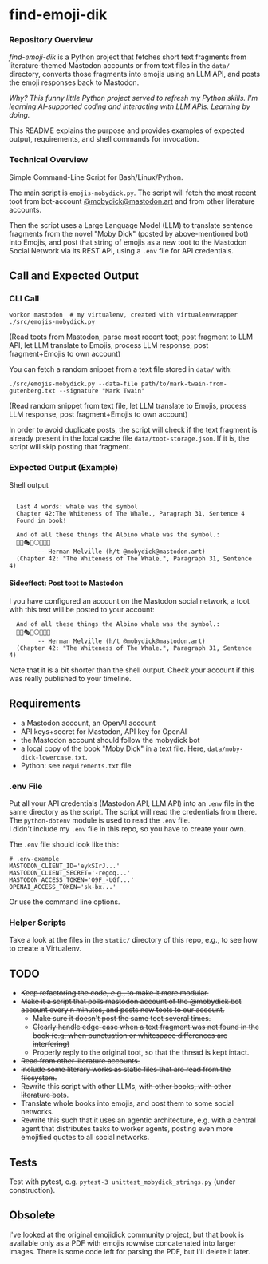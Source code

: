 <!-- markdownlint-disable MD046 -->
# find-emoji-dik

### Repository Overview

_find-emoji-dik_ is a Python project that fetches short text fragments from literature-themed Mastodon accounts or from text files in the `data/` directory, converts those fragments into emojis using an LLM API, and posts the emoji responses back to Mastodon.

_Why? This funny little Python project served to refresh my Python skills. I'm learning  AI-supported coding and  interacting with LLM APIs. Learning by doing._

This README explains the purpose and provides examples of expected output, requirements, and shell commands for invocation.

### Technical Overview

Simple Command-Line Script for Bash/Linux/Python.

The main script is `emojis-mobydick.py`. The script will fetch the most recent toot from bot-account [@mobydick@mastodon.art](https://social.vivaldi.net/@mobydick@botsin.space) and from other literature accounts.

Then the script uses a Large Language Model (LLM) to translate sentence fragments from the novel "Moby Dick" (posted by above-mentioned bot) into Emojis, and post that string of emojis as a new toot to the Mastodon Social Network via its REST API, using a `.env` file for API credentials.

## Call and Expected Output

### CLI Call

    workon mastodon  # my virtualenv, created with virtualenvwrapper
    ./src/emojis-mobydick.py

(Read toots from Mastodon, parse most recent toot; post fragment to LLM API, let LLM translate to Emojis, process LLM response, post fragment+Emojis to own account)

You can fetch a random snippet from a text file stored in `data/` with:

    ./src/emojis-mobydick.py --data-file path/to/mark-twain-from-gutenberg.txt --signature "Mark Twain"

(Read random snippet from text file, let LLM translate to Emojis, process LLM response, post fragment+Emojis to own account)

In order to avoid duplicate posts, the script will check if the text fragment is already present in the local cache file `data/toot-storage.json`. If it is, the script will skip posting that fragment.

### Expected Output (Example)

Shell output

```text

  Last 4 words: whale was the symbol
  Chapter 42:The Whiteness of The Whale., Paragraph 31, Sentence 4
  Found in book!
  
  And of all these things the Albino whale was the symbol.:
  🔱🧩🎭📩⚪🐋🔣🎴
        -- Herman Melville (h/t @mobydick@mastodon.art)
  (Chapter 42: "The Whiteness of The Whale.", Paragraph 31, Sentence 4)
```

#### Sideeffect: Post toot to Mastodon

I you have configured an account on the Mastodon social network, a toot with this text will be posted to your account:

```text
  And of all these things the Albino whale was the symbol.:
  🔱🧩🎭📩⚪🐋🔣🎴
        -- Herman Melville (h/t @mobydick@mastodon.art)
  (Chapter 42: "The Whiteness of The Whale.", Paragraph 31, Sentence 4)
```

Note that it is a bit shorter than the shell output.
Check your account if this was really published to your timeline.

## Requirements

- a Mastodon account, an OpenAI account
- API keys+secret for Mastodon, API key for OpenAI
- the Mastodon account should follow the mobydick bot
- a local copy of the book "Moby Dick" in a text file. Here, `data/moby-dick-lowercase.txt`.
- Python: see `requirements.txt` file

### .env File

Put all your API credentials (Mastodon API, LLM API) into an `.env` file in the same directory as the script. The script will read the credentials from there. The `python-dotenv` module is used to read the `.env` file.  
I didn't include my `.env` file in this repo, so you have to create your own.

The `.env` file should look like this:

```text
# .env-example
MASTODON_CLIENT_ID='eykSIrJ...'
MASTODON_CLIENT_SECRET='-regoq...'
MASTODON_ACCESS_TOKEN='O9F_-UGf...'
OPENAI_ACCESS_TOKEN='sk-bx...'
```

Or use the command line options.

### Helper Scripts

Take a look at the files in the `static/` directory of this repo, e.g., to see how to create a Virtualenv.

## TODO

- ~~Keep refactoring the code, e.g., to make it more modular.~~
- ~~Make it a script that polls mastodon account of the @mobydick  bot account every n minutes, and posts new toots to our account.~~
  - ~~Make sure it doesn't post the same toot several times.~~
  - ~~Clearly handle edge-case when a text fragment was not found in the book (e.g. when punctuation or whitespace differences are interfering)~~
  - Properly reply to the original toot, so that the thread is kept intact.
- ~~Read from other literature accounts.~~
- ~~Include some literary works as static files that are read from the filesystem.~~
- Rewrite this script with other LLMs, ~~with other books, with other literature bots~~.
- Translate whole books into emojis, and post them to some social networks.
- Rewrite this such that it uses an agentic architecture, e.g. with a central agent that distributes tasks to worker agents, posting even more emojified quotes to all social networks.

## Tests

Test with pytest, e.g. `pytest-3 unittest_mobydick_strings.py` (under construction).

## Obsolete

I've looked at the original emojidick community project, but that book is available only as a PDF with emojis  rowwise concatenated into larger images. There is some code left for parsing the PDF, but I'll delete it later.
